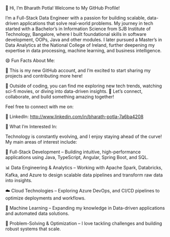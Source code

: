 👋 Hi, I’m Bharath Potla! Welcome to My GitHub Profile!

I’m a Full-Stack Data Engineer with a passion for building scalable, data-driven applications that solve real-world problems. 
My journey in tech started with a Bachelor’s in Information Science from SJB Institute of Technology, Bangalore, where I built foundational skills in software development, OOPs, Java and other modules.
I later pursued a Master’s in Data Analytics at the National College of Ireland, further deepening my expertise in data processing, machine learning, and business intelligence.

😄 Fun Facts About Me:

🔹 This is my new GitHub account, and I’m excited to start sharing my projects and contributing more here!

🔹 Outside of coding, you can find me exploring new tech trends, watching sci-fi movies, or diving into data-driven insights. 🚀
Let’s connect, collaborate, and build something amazing together! 

Feel free to connect with me on:

💼 LinkedIn: http://www.linkedin.com/in/bharath-potla-7a6ba4208

👀 What I’m Interested In:

Technology is constantly evolving, and I enjoy staying ahead of the curve! My main areas of interest include:

🚀 Full-Stack Development – Building intuitive, high-performance applications using Java, TypeScript, Angular, Spring Boot, and SQL.

📊 Data Engineering & Analytics – Working with Apache Spark, Databricks, Kafka, and Azure to design scalable data pipelines and transform raw data into insights.

☁️ Cloud Technologies – Exploring Azure DevOps, and CI/CD pipelines to optimize deployments and workflows.

🤖 Machine Learning – Expanding my knowledge in Data-driven applications and automated data solutions.

🎯 Problem-Solving & Optimization – I love tackling  challenges and building robust systems that scale.


